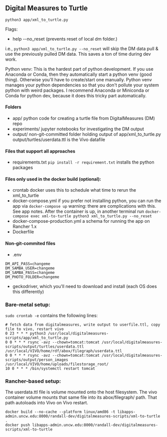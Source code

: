 ## Digital Measures to Turtle

`python3 app/xml_to_turtle.py`

Flags:
  - help 
  --no_reset  (prevents reset of local dm folder.)

i.e., `python3 app/xml_to_turtle.py --no_reset` will skip the DM data pull & use the previously pulled DM data.  This saves a ton of time during dev work.


Python venv:  This is the hardest part of python development.  If you use Anaconda or Conda, then they automatically start a python venv (good thing).  Otherwise you'll have to create/start one manually.  Python venv manages your python dependencies so that you don't pollute your system python with weird packages. I recommend Anaconda or Miniconda or Conda for python dev, because it does this tricky part automatically.

#### Folders

- app/
    python code for creating a turtle file from DigitalMeasures (DM) repo
- experiments/
    jupyter notebooks for investigating the DM output
- output/
    non-git-committed folder holding output of app/xml_to_turtle.py
    output/turtles/userdata.ttl is the Vivo datafile

#### Files that support all approaches

- requirements.txt
    `pip install -r requirement.txt` installs the python packages

#### Files only used in the docker build (optional):

- crontab
    docker uses this to schedule what time to rerun the xml_to_turtle
- docker-compose.yml
    if you prefer not installing python, you can run the app via `docker-compose up`
    warning: there are complications with this.  See app notes.
    After the container is up, in another terminal run `docker-compose exec xml-to-turtle python3 xml_to_turtle.py --no_reset`
- docker-compose-production.yml
    a schema for running the app on Rancher 1.x
- Dockerfile

#### Non-git-commited files

- .env
```
DM_API_PASS=changeme
DM_SAMBA_USER=changeme
DM_SAMBA_PASS=changeme
DM_PHOTO_FOLDER=changeme
```

- geckodriver, which you'll need to download and install (each OS does this differently)

### Bare-metal setup:

``sudo crontab -e`` contains the following lines:

```
# fetch data from digitalmeasures, write output to userfile.ttl, copy file to vivo, restart vivo
0 23 * * * python3 /usr/local/digitalmeasures-scripts/app/xml_to_turtle.py
0 0 * * * rsync -avz --chown=tomcat:tomcat /usr/local/digitalmeasures-scripts/output/turtles/userdata.ttl /usr/local/VIVO/home/rdf/abox/filegraph/userdata.ttl
0 0 * * * rsync -avz --chown=tomcat:tomcat /usr/local/digitalmeasures-scripts/output/person_images /usr/local/VIVO/home/uploads/filestorage_root/
10 0 * * * /bin/systemctl restart tomcat
```

### Rancher-based setup:

The userdata.ttl file is volume mounted onto the host filesystem.  The vivo container volume mounts that same file into its abox/filegraph/ path.  That path autoloads into Vivo on Vivo restart. 

```
docker build --no-cache --platform linux/amd86 -t libapps-admin.uncw.edu:8000/randall-dev/digitalmeasures-scripts/xml-to-turtle .
docker push libapps-admin.uncw.edu:8000/randall-dev/digitalmeasures-scripts/xml-to-turtle
```
